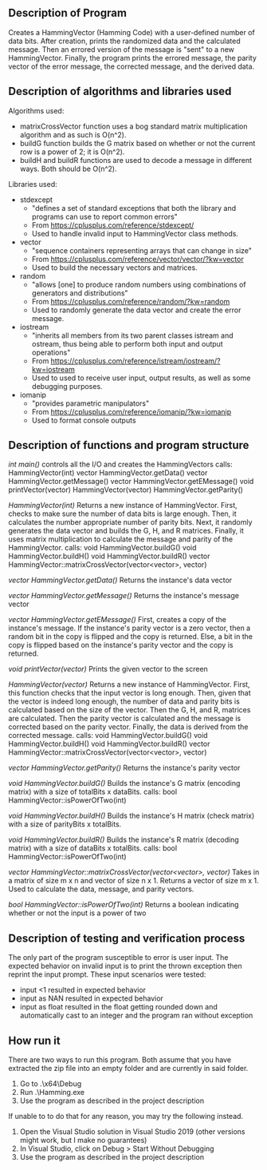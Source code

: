 ## Description of Program
Creates a HammingVector (Hamming Code) with a user-defined number of data bits.
After creation, prints the randomized data and the calculated message.
Then an errored version of the message is "sent" to a new HammingVector.
Finally, the program prints the errored message, the parity vector of the error message, the corrected message, and the derived data.

## Description of algorithms and libraries used
Algorithms used:
- matrixCrossVector function uses a bog standard matrix multiplication algorithm and as such is O(n^2). 
- buildG function builds the G matrix based on whether or not the current row is a power of 2; it is O(n^2). 
- buildH and buildR functions are used to decode a message in different ways. Both should be O(n^2).

Libraries used:
- stdexcept
    - "defines a set of standard exceptions that both the library and programs can use to report common errors"
    - From https://cplusplus.com/reference/stdexcept/
    - Used to handle invalid input to HammingVector class methods.
- vector
    - "sequence containers representing arrays that can change in size"
    - From https://cplusplus.com/reference/vector/vector/?kw=vector
    - Used to build the necessary vectors and matrices.
- random
    - "allows [one] to produce random numbers using combinations of generators and distributions"
    - From https://cplusplus.com/reference/random/?kw=random 
    - Used to randomly generate the data vector and create the error message.
- iostream
    - "inherits all members from its two parent classes istream and ostream, thus being able to perform both input and output operations"
    - From https://cplusplus.com/reference/istream/iostream/?kw=iostream
    - Used to used to receive user input, output results, as well as some debugging purposes.
- iomanip
    - "provides parametric manipulators"
    - From https://cplusplus.com/reference/iomanip/?kw=iomanip
    - Used to format console outputs

## Description of functions and program structure
_int main()_
    controls all the I/O and creates the HammingVectors
    calls:
        HammingVector(int)
        vector<int> HammingVector.getData()
        vector<int> HammingVector.getMessage()
        vector<int> HammingVector.getEMessage()
        void printVector(vector<int>)
        HammingVector(vector<int>)
        HammingVector.getParity()

_HammingVector(int)_
    Returns a new instance of HammingVector. First, checks to make sure the number of data bits is large enough. Then, it calculates the number appropriate number of parity bits. Next, it randomly generates the data vector and builds the G, H, and R matrices. Finally, it uses matrix multiplication to calculate the message and parity of the HammingVector.
    calls:
        void HammingVector.buildG()
        void HammingVector.buildH()
        void HammingVector.buildR()
        vector<int> HammingVector::matrixCrossVector(vector<vector<int>>, vector<int>)

_vector<int> HammingVector.getData()_
    Returns the instance's data vector

_vector<int> HammingVector.getMessage()_
    Returns the instance's message vector

_vector<int> HammingVector.getEMessage()_
    First, creates a copy of the instance's message. If the instance's parity vector is a zero vector, then a random bit in the copy is flipped and the copy is returned. Else, a bit in the copy is flipped based on the instance's parity vector and the copy is returned.

_void printVector(vector<int>)_
    Prints the given vector to the screen

_HammingVector(vector<int>)_
    Returns a new instance of HammingVector. First, this function checks that the input vector is long enough. Then, given that the vector is indeed long enough, the number of data and parity bits is calculated based on the size of the vector. Then the G, H, and R, matrices are calculated. Then the parity vector is calculated and the message is corrected based on the parity vector. Finally, the data is derived from the corrected message.
    calls:
        void HammingVector.buildG()
        void HammingVector.buildH()
        void HammingVector.buildR()
        vector<int> HammingVector::matrixCrossVector(vector<vector<int>>, vector<int>)

_vector<int> HammingVector.getParity()_
    Returns the instance's parity vector

_void HammingVector.buildG()_
    Builds the instance's G matrix (encoding matrix) with a size of totalBits x dataBits.
    calls:
        bool HammingVector::isPowerOfTwo(int)

_void HammingVector.buildH()_
    Builds the instance's H matrix (check matrix) with a size of parityBits x totalBits.

_void HammingVector.buildR()_
    Builds the instance's R matrix (decoding matrix) with a size of dataBits x totalBits.
    calls:
        bool HammingVector::isPowerOfTwo(int)

_vector<int> HammingVector::matrixCrossVector(vector<vector<int>>, vector<int>)_
    Takes in a matrix of size m x n and vector of size n x 1. Returns a vector of size m x 1. Used to calculate the data, message, and parity vectors.

_bool HammingVector::isPowerOfTwo(int)_
    Returns a boolean indicating whether or not the input is a power of two

## Description of testing and verification process
The only part of the program susceptible to error is user input. The expected behavior on invalid input is to print the thrown exception then reprint the input prompt.
These input scenarios were tested:

- input <1 resulted in expected behavior
- input as NAN resulted in expected behavior
- input as float resulted in the float getting rounded down and automatically cast to an integer and
    the program ran without exception

## How run it
There are two ways to run this program. Both assume that you have extracted the zip file into an empty folder and are currently in said folder.

1. Go to .\x64\Debug
2. Run .\Hamming.exe
3. Use the program as described in the project description

If unable to to do that for any reason, you may try the following instead.
1. Open the Visual Studio solution in Visual Studio 2019 (other versions might work, but I make no
guarantees)
2. In Visual Studio, click on Debug > Start Without Debugging
3. Use the program as described in the project description
